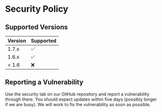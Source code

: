 # Security Policy

## Supported Versions

| Version | Supported          |
| ------- | ------------------ |
| 1.7.x   | ✅                |
| 1.6.x   | ✅                |
| < 1.6   | ❌                |

## Reporting a Vulnerability

Use the security tab on our GitHub repository and report a vulnerability through there. You should expect updates within five days (possibly longer if we are busy). We will work to fix the vulnerability as soon as possible.
